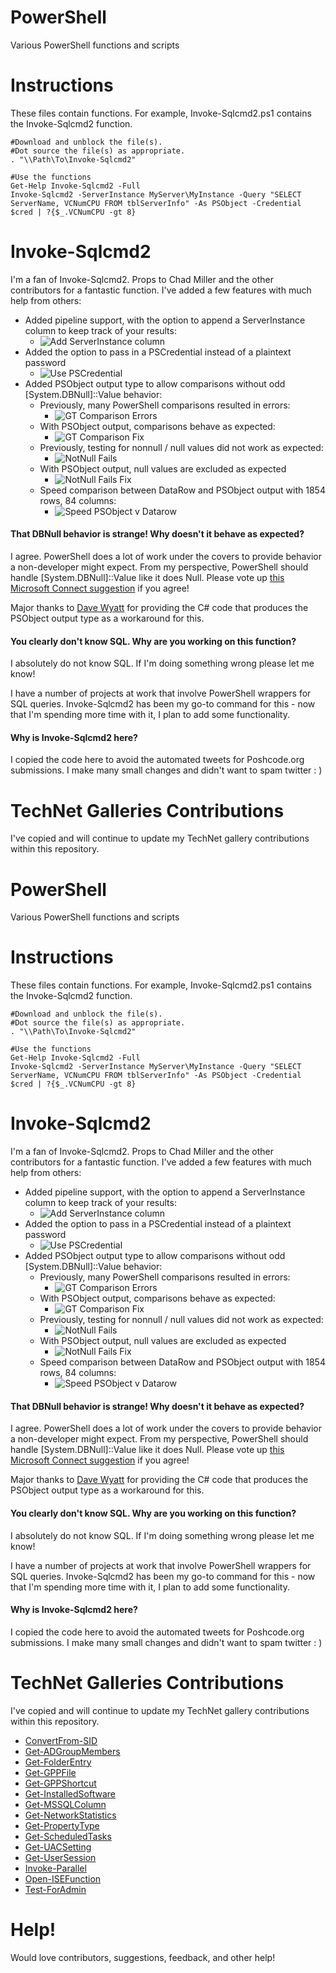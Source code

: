 PowerShell
==========

Various PowerShell functions and scripts

# Instructions

These files contain functions.  For example, Invoke-Sqlcmd2.ps1 contains the Invoke-Sqlcmd2 function.

    #Download and unblock the file(s).
    #Dot source the file(s) as appropriate.
    . "\\Path\To\Invoke-Sqlcmd2"
    
    #Use the functions
    Get-Help Invoke-Sqlcmd2 -Full
    Invoke-Sqlcmd2 -ServerInstance MyServer\MyInstance -Query "SELECT ServerName, VCNumCPU FROM tblServerInfo" -As PSObject -Credential $cred | ?{$_.VCNumCPU -gt 8}
    
# Invoke-Sqlcmd2

I'm a fan of Invoke-Sqlcmd2.  Props to Chad Miller and the other contributors for a fantastic function.  I've added a few features with much help from others:

* Added pipeline support, with the option to append a ServerInstance column to keep track of your results:
  * ![Add ServerInstance column](/Images/ISCAppendServerInstance.png)
* Added the option to pass in a PSCredential instead of a plaintext password
  * ![Use PSCredential](/Images/ISCCreds.png)
* Added PSObject output type to allow comparisons without odd [System.DBNull]::Value behavior:
  * Previously, many PowerShell comparisons resulted in errors:
    * ![GT Comparison Errors](/Images/ISCCompareGT.png)
  * With PSObject output, comparisons behave as expected:
    * ![GT Comparison Fix](/Images/ISCCompareGTFix.png)
  * Previously, testing for nonnull / null values did not work as expected:
    * ![NotNull Fails](/Images/ISCCompareNotNull.png)
  * With PSObject output, null values are excluded as expected
    * ![NotNull Fails Fix](/Images/ISCCompareNotNullFix.png)
  * Speed comparison between DataRow and PSObject output with 1854 rows, 84 columns:
    * ![Speed PSObject v Datarow](/Images/ISCPSObjectVsDatarow.png)

#### That DBNull behavior is strange!  Why doesn't it behave as expected?

I agree.  PowerShell does a lot of work under the covers to provide behavior a non-developer might expect.  From my perspective, PowerShell should handle [System.DBNull]::Value like it does Null.  Please vote up [this Microsoft Connect suggestion](https://connect.microsoft.com/PowerShell/feedback/details/830412/provide-expected-comparison-handling-for-dbnull) if you agree!

Major thanks to [Dave Wyatt](http://powershell.org/wp/forums/topic/dealing-with-dbnull/) for providing the C# code that produces the PSObject output type as a workaround for this.

#### You clearly don't know SQL.  Why are you working on this function?

I absolutely do not know SQL.  If I'm doing something wrong please let me know!

I have a number of projects at work that involve PowerShell wrappers for SQL queries.  Invoke-Sqlcmd2 has been my go-to command for this - now that I'm spending more time with it, I plan to add some functionality.

#### Why is Invoke-Sqlcmd2 here?

I copied the code here to avoid the automated tweets for Poshcode.org submissions.  I make many small changes and didn't want to spam twitter : )

# TechNet Galleries Contributions

I've copied and will continue to update my TechNet gallery contributions within this repository.

PowerShell
==========

Various PowerShell functions and scripts

# Instructions

These files contain functions.  For example, Invoke-Sqlcmd2.ps1 contains the Invoke-Sqlcmd2 function.

    #Download and unblock the file(s).
    #Dot source the file(s) as appropriate.
    . "\\Path\To\Invoke-Sqlcmd2"
    
    #Use the functions
    Get-Help Invoke-Sqlcmd2 -Full
    Invoke-Sqlcmd2 -ServerInstance MyServer\MyInstance -Query "SELECT ServerName, VCNumCPU FROM tblServerInfo" -As PSObject -Credential $cred | ?{$_.VCNumCPU -gt 8}
    
# Invoke-Sqlcmd2

I'm a fan of Invoke-Sqlcmd2.  Props to Chad Miller and the other contributors for a fantastic function.  I've added a few features with much help from others:

* Added pipeline support, with the option to append a ServerInstance column to keep track of your results:
  * ![Add ServerInstance column](/Images/ISCAppendServerInstance.png)
* Added the option to pass in a PSCredential instead of a plaintext password
  * ![Use PSCredential](/Images/ISCCreds.png)
* Added PSObject output type to allow comparisons without odd [System.DBNull]::Value behavior:
  * Previously, many PowerShell comparisons resulted in errors:
    * ![GT Comparison Errors](/Images/ISCCompareGT.png)
  * With PSObject output, comparisons behave as expected:
    * ![GT Comparison Fix](/Images/ISCCompareGTFix.png)
  * Previously, testing for nonnull / null values did not work as expected:
    * ![NotNull Fails](/Images/ISCCompareNotNull.png)
  * With PSObject output, null values are excluded as expected
    * ![NotNull Fails Fix](/Images/ISCCompareNotNullFix.png)
  * Speed comparison between DataRow and PSObject output with 1854 rows, 84 columns:
    * ![Speed PSObject v Datarow](/Images/ISCPSObjectVsDatarow.png)

#### That DBNull behavior is strange!  Why doesn't it behave as expected?

I agree.  PowerShell does a lot of work under the covers to provide behavior a non-developer might expect.  From my perspective, PowerShell should handle [System.DBNull]::Value like it does Null.  Please vote up [this Microsoft Connect suggestion](https://connect.microsoft.com/PowerShell/feedback/details/830412/provide-expected-comparison-handling-for-dbnull) if you agree!

Major thanks to [Dave Wyatt](http://powershell.org/wp/forums/topic/dealing-with-dbnull/) for providing the C# code that produces the PSObject output type as a workaround for this.

#### You clearly don't know SQL.  Why are you working on this function?

I absolutely do not know SQL.  If I'm doing something wrong please let me know!

I have a number of projects at work that involve PowerShell wrappers for SQL queries.  Invoke-Sqlcmd2 has been my go-to command for this - now that I'm spending more time with it, I plan to add some functionality.

#### Why is Invoke-Sqlcmd2 here?

I copied the code here to avoid the automated tweets for Poshcode.org submissions.  I make many small changes and didn't want to spam twitter : )

# TechNet Galleries Contributions

I've copied and will continue to update my TechNet gallery contributions within this repository.

* [ConvertFrom-SID](http://gallery.technet.microsoft.com/ConvertFrom-SID-Map-SID-to-dcb354d9)
* [Get-ADGroupMembers](http://gallery.technet.microsoft.com/Get-ADGroupMembers-Get-AD-0ee3ae48)
* [Get-FolderEntry](http://gallery.technet.microsoft.com/Get-FolderEntry-List-all-bce0ff43)
* [Get-GPPFile](http://gallery.technet.microsoft.com/Get-GPPFile-Get-Group-26b11d0b)
* [Get-GPPShortcut](http://gallery.technet.microsoft.com/Get-GPPShortcut-Get-Group-5f321329)
* [Get-InstalledSoftware](http://gallery.technet.microsoft.com/Get-InstalledSoftware-Get-5607a465)
* [Get-MSSQLColumn](http://gallery.technet.microsoft.com/Get-MSSQLColumn-Get-f7cd7904)
* [Get-NetworkStatistics](http://gallery.technet.microsoft.com/Get-NetworkStatistics-66057d71)
* [Get-PropertyType](http://gallery.technet.microsoft.com/Get-PropertyType-546b9eeb)
* [Get-ScheduledTasks](http://gallery.technet.microsoft.com/Get-ScheduledTasks-Get-d2207def)
* [Get-UACSetting](http://gallery.technet.microsoft.com/Get-UACSetting-Query-UAC-7afae0de)
* [Get-UserSession](http://gallery.technet.microsoft.com/Get-UserSessions-Parse-b4c97837)
* [Invoke-Parallel](http://gallery.technet.microsoft.com/Run-Parallel-Parallel-377fd430)
* [Open-ISEFunction](http://gallery.technet.microsoft.com/Open-defined-functions-in-22788d0f)
* [Test-ForAdmin](http://gallery.technet.microsoft.com/Test-ForAdmin-Verify-75d84aba)

# Help!

Would love contributors, suggestions, feedback, and other help!
